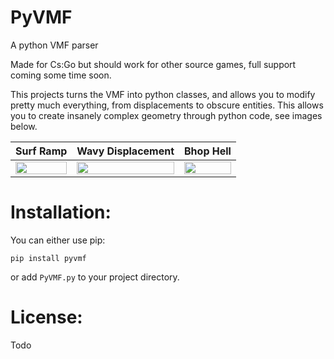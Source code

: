 # PyVMF
A python VMF parser

Made for Cs:Go but should work for other source games, full support coming some time soon.

This projects turns the VMF into python classes, and allows you to modify pretty much everything, from displacements to
obscure entities. This allows you to create insanely complex geometry through python code, see images below.

Surf Ramp | Wavy Displacement | Bhop Hell
:--------:|:-----------------:|:-------------------------------:
<img width=100% height=20% src="https://i.imgur.com/xfNlWCX.png"> | <img width=100% height=20% src="https://i.imgur.com/rn2e1bC.png"> | <img width=100% height=20% src="https://i.imgur.com/bBzmFZt.png">

# Installation:

You can either use pip:

```
pip install pyvmf
```

or add ```PyVMF.py``` to your project directory.

# License:

Todo


